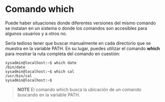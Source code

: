 # Comando which

Puede haber situaciones donde diferentes versiones del mismo comando se instalan en un sistema o donde los comandos son accesibles para algunos usuarios y a otros no.

Sería tedioso tener que buscar manualmente en cada directorio que se muestra en la variable PATH. En su lugar, puedes utilizar el comando **which** para mostrar la ruta completa del comando en cuestión:

```shell
sysadmin@localhost:~$ which date
/bin/date                                    
sysadmin@localhost:~$ which cal
/usr/bin/cal
sysadmin@localhost:~$
```

> **NOTE** El comando which busca la ubicación de un comando buscando en la variable PATH.